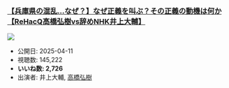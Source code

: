 ### [【兵庫県の混乱…なぜ？】なぜ正義を叫ぶ？その正義の動機は何か【ReHacQ高橋弘樹vs辞めNHK井上大輔】](https://www.youtube.com/watch?v=rpZk5ry15UI)
[![](https://img.youtube.com/vi/rpZk5ry15UI/sddefault.jpg)](https://www.youtube.com/watch?v=rpZk5ry15UI)
-   公開日: 2025-04-11
-   視聴数: 145,222
-   **いいね数: 2,726**
-   出演者: 井上大輔, [高橋弘樹](/rehacq_fan/people/高橋弘樹 "wikilink")
